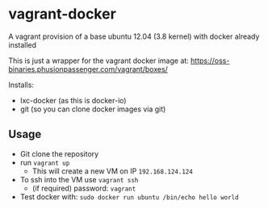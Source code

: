 vagrant-docker
==============

A vagrant provision of a base ubuntu 12.04 (3.8 kernel) with docker already installed

This is just a wrapper for the vagrant docker image at: 
https://oss-binaries.phusionpassenger.com/vagrant/boxes/

Installs:
* lxc-docker (as this is docker-io)
* git (so you can clone docker images via git)

Usage
------

* Git clone the repository
* run ```vagrant up```
    * This will create a new VM on IP ```192.168.124.124```
* To ssh into the VM use ```vagrant ssh```
    * (if required) password: ```vagrant```
* Test docker with: ```sudo docker run ubuntu /bin/echo hello world```